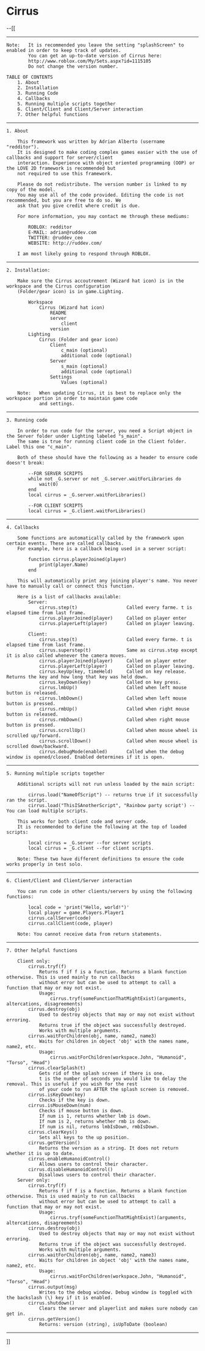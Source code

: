 Cirrus
======
--[[
-- -- -- -- -- -- -- -- -- -- -- -- -- -- -- -- -- -- -- -- -- -- -- -- -- -- -- -- -- -- -- -- -- -- -- -- -- -- -- -- --	
	
	Note: 	It is recommended you leave the setting "splashScreen" to enabled in order to keep track of updates.
			You can get an up-to-date version of Cirrus here:
			http://www.roblox.com/My/Sets.aspx?id=1115105
			Do not change the version number.
	
	TABLE OF CONTENTS
		1. About
		2. Installation
		3. Running Code
		4. Callbacks
		5. Running multiple scripts together
		6. Client/Client and Client/Server interaction
		7. Other helpful functions
		
-- -- -- -- -- -- -- -- -- -- -- -- -- -- -- -- -- -- -- -- -- -- -- -- -- -- -- -- -- -- -- -- -- -- -- -- -- -- -- -- --

	1. About
		
		This framework was written by Adrian Alberto (username "redditor").
		It is designed to make coding complex games easier with the use of callbacks and support for server/client
		interaction. Experience with object oriented programming (OOP) or the LOVE 2D framework is recommended but
		not required to use this framework.
		
		Please do not redistribute. The version number is linked to my copy of the model.
		You may use all of the code provided. Editing the code is not recommended, but you are free to do so. We
		ask that you give credit where credit is due.
		
		For more information, you may contact me through these mediums:
		
			ROBLOX: redditor
			E-MAIL: adrian@ruddev.com
			TWITTER: @ruddev_ceo
			WEBSITE: http://ruddev.com/
			
		I am most likely going to respond through ROBLOX.

-- -- -- -- -- -- -- -- -- -- -- -- -- -- -- -- -- -- -- -- -- -- -- -- -- -- -- -- -- -- -- -- -- -- -- -- -- -- -- -- --
	
	2. Installation:	
	
		Make sure the Cirrus accoutrement (Wizard hat icon) is in the workspace and the Cirrus configuration
		(Folder/gear icon) is in game.Lighting.
		
			Workspace
				Cirrus (Wizard hat icon)
					README
					server
						client
					version
			Lighting
				Cirrus (Folder and gear icon)
					Client
						c_main (optional)
						additional code (optional)
					Server
						s_main (optional)
						additional code (optional)
					Settings
						Values (optional)
				
		Note: 	When updating Cirrus, it is best to replace only the workspace portion in order to maintain game code
				and settings.

-- -- -- -- -- -- -- -- -- -- -- -- -- -- -- -- -- -- -- -- -- -- -- -- -- -- -- -- -- -- -- -- -- -- -- -- -- -- -- -- --

	3. Running code
	
		In order to run code for the server, you need a Script object in the Server folder under Lighting labeled "s_main".
		The same is true for running client code in the Client folder. Label this one "c_main".
		
		Both of these should have the following as a header to ensure code doesn't break:
		
			--FOR SERVER SCRIPTS
			while not _G.server or not _G.server.waitForLibraries do
				wait(0)
			end
			local cirrus = _G.server.waitForLibraries()
			
			--FOR CLIENT SCRIPTS
			local cirrus = _G.client.waitForLibraries()

-- -- -- -- -- -- -- -- -- -- -- -- -- -- -- -- -- -- -- -- -- -- -- -- -- -- -- -- -- -- -- -- -- -- -- -- -- -- -- -- --

	4. Callbacks
	
		Some functions are automatically called by the framework upon certain events. These are called callbacks.
		For example, here is a callback being used in a server script:
		
			function cirrus.playerJoined(player)
				print(player.Name)
			end
		
		This will automatically print any joining player's name. You never have to manually call or connect this function.
		
		Here is a list of callbacks available:
			Server:
				cirrus.step(t)					Called every farme. t is elapsed time from last frame.
				cirrus.playerJoined(player)		Called on player enter
				cirrus.playerLeft(player)		Called on player leaving.
				
			Client:
				cirrus.step(t)					Called every farme. t is elapsed time from last frame.
				cirrus.superstep(t)				Same as cirrus.step except it is also called whenever the camera moves.
				cirrus.playerJoined(player)		Called on player enter
				cirrus.playerLeft(player)		Called on player leaving.
				cirrus.keyUp(key, timeHeld)		Called on key release. Returns the key and how long that key was held down.
				cirrus.keyDown(key)				Called on key press.
				cirrus.lmbUp()					Called when left mouse button is released.
				cirrus.lmbDown()				Called when left mouse button is pressed.
				cirrus.rmbUp()					Called when right mouse button is released.
				cirrus.rmbDown()				Called when right mouse button is pressed.
				cirrus.scrollUp()				Called when mouse wheel is scrolled up/forward.
				cirrus.scrollDown()				Called when mouse wheel is scrolled down/backward.
				cirrus.debugMode(enabled)		Called when the debug window is opened/closed. Enabled determines if it is open.

-- -- -- -- -- -- -- -- -- -- -- -- -- -- -- -- -- -- -- -- -- -- -- -- -- -- -- -- -- -- -- -- -- -- -- -- -- -- -- -- --

	5. Running multiple scripts together
	
		Additional scripts will not run unless loaded by the main script:
		
			cirrus.load("NameOfScript") -- returns true if it successfully ran the script.
			cirrus.load("ThisISAnotherScript", "Rainbow party script') --You can load multiple scripts.
		
		This works for both client code and server code.
		It is recommended to define the following at the top of loaded scripts:
		
			local cirrus = _G.server --for server scripts
			local cirrus = _G.client --for client scripts.
			
		Note: These two have different definitions to ensure the code works properly in test solo.

-- -- -- -- -- -- -- -- -- -- -- -- -- -- -- -- -- -- -- -- -- -- -- -- -- -- -- -- -- -- -- -- -- -- -- -- -- -- -- -- --

	6. Client/Client and Client/Server interaction
	
		You can run code in other clients/servers by using the following functions:
		
			local code = 'print("Hello, world!")'
			local player = game.Players.Player1
			cirrus.callServer(code)
			cirrus.callClient(code, player)
			
		Note: You cannot receive data from return statements.

-- -- -- -- -- -- -- -- -- -- -- -- -- -- -- -- -- -- -- -- -- -- -- -- -- -- -- -- -- -- -- -- -- -- -- -- -- -- -- -- --

	7. Other helpful functions
	
		Client only:
			cirrus.tryf(f)
				Returns f if f is a function. Returns a blank function otherwise. This is used mainly to run callbacks
				without error but can be used to attempt to call a function that may or may not exist.
				Usage:
					cirrus.tryf(someFunctionThatMightExist)(arguments, altercations, disagreements)
			cirrus.destroy(obj)
				Used to destroy objects that may or may not exist without erroring.
				Returns true if the object was successfully destroyed.
				Works with multiple arguments.
			cirrus.waitForChildren(obj, name, name2, name3)
				Waits for children in object 'obj' with the names name, name2, etc.
				Usage:
					cirrus.waitForChildren(workspace.John, "Humanoid", "Torso", "Head")
			cirrus.clearSplash(t)
				Gets rid of the splash screen if there is one.
				t is the number of seconds you would like to delay the removal. This is useful if you wish for the rest
				of your code to run AFTER the splash screen is removed.
			cirrus.isKeyDown(key)
				Checks if the key is down.
			cirrus.isMouseDown(num)
				Checks if mouse button is down.
				If num is 1, returns whether lmb is down.
				If num is 2, returns whether rmb is down.
				If num is nil, returns lmbIsDown, rmbIsDown.
			cirrus.clearKeys()
				Sets all keys to the up position.
			cirrus.getVersion()
				Returns the version as a string. It does not return whether it is up to date.
			cirrus.enableHumanoidControl()
				Allows users to control their character.
			cirrus.disableHumanoidControl()
				Disallows users to control their character.
		Server only:
			cirrus.tryf(f)
				Returns f if f is a function. Returns a blank function otherwise. This is used mainly to run callbacks
				without error but can be used to attempt to call a function that may or may not exist.
				Usage:
					cirrus.tryf(someFunctionThatMightExist)(arguments, altercations, disagreements)
			cirrus.destroy(obj)
				Used to destroy objects that may or may not exist without erroring.
				Returns true if the object was successfully destroyed.
				Works with multiple arguments.
			cirrus.waitForChildren(obj, name, name2, name3)
				Waits for children in object 'obj' with the names name, name2, etc.
				Usage:
					cirrus.waitForChildren(workspace.John, "Humanoid", "Torso", "Head")
			cirrus.output(msg)
				Writes to the debug window. Debug window is toggled with the backslash (\) key if it is enabled.
			cirrus.shutdown()
				Clears the server and playerlist and makes sure nobody can get in.
			cirrus.getVersion()
				Returns: version (string), isUpToDate (boolean)

-- -- -- -- -- -- -- -- -- -- -- -- -- -- -- -- -- -- -- -- -- -- -- -- -- -- -- -- -- -- -- -- -- -- -- -- -- -- -- -- --
]]
